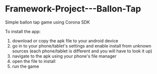 # Framework-Project---Ballon-Tap
Simple ballon tap game using Corona SDK

To install the app: 
1) download or copy the apk file to your android device
2) go in to your phone/tablet's settings and enable install from unknown sources (each phone/tablet is 
    different and you will have to look it up)
3) navigate to the apk using your phone's file manager
4) open the file to install 
5) run the game
